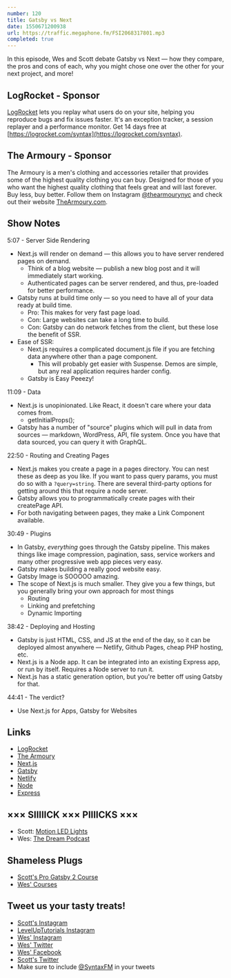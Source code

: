 ```yaml
---
number: 120
title: Gatsby vs Next
date: 1550671200938
url: https://traffic.megaphone.fm/FSI2068317801.mp3
completed: true
---
```


In this episode, Wes and Scott debate Gatsby vs Next — how they compare, the pros and cons of each, why you might chose one over the other for your next project, and more!

## LogRocket - Sponsor

[LogRocket](https://logrocket.com/syntax) lets you replay what users do on your site, helping you reproduce bugs and fix issues faster. It's an exception tracker, a session replayer and a performance monitor. Get 14 days free at [https://logrocket.com/syntax](https://logrocket.com/syntax).

## The Armoury - Sponsor

The Armoury is a men's clothing and accessories retailer that provides some of the highest quality clothing you can buy. Designed for those of you who want the highest quality clothing that feels great and will last forever. Buy less, buy better. Follow them on Instagram [@thearmourynyc](https://www.instagram.com/thearmourynyc/) and check out their website [TheArmoury.com](https://thearmoury.com).

## Show Notes

5:07 - Server Side Rendering

* Next.js will render on demand — this allows you to have server rendered pages on demand.
  * Think of a blog website — publish a new blog post and it will immediately start working.
  * Authenticated pages can be server rendered, and thus, pre-loaded for better performance.
* Gatsby runs at build time only — so you need to have all of your data ready at build time.
  * Pro: This makes for very fast page load.
  * Con: Large websites can take a long time to build.
  * Con: Gatsby can do network fetches from the client, but these lose the benefit of SSR.
* Ease of SSR:
  * Next.js requires a complicated document.js file if you are fetching data anywhere other than a page component.
    * This will probably get easier with Suspense. Demos are simple, but any real application requires harder config.
  * Gatsby is Easy Peeezy!

11:09 - Data

* Next.js is unopinionated. Like React, it doesn't care where your data comes from.
  * getInitialProps();
* Gatsby has a number of "source" plugins which will pull in data from sources — markdown, WordPress, API, file system. Once you have that data sourced, you can query it with GraphQL.

22:50 - Routing and Creating Pages

* Next.js makes you create a page in a pages directory. You can nest these as deep as you like. If you want to pass query params, you must do so with a `?query=string`. There are several third-party options for getting around this that require a node server.
* Gatsby allows you to programmatically create pages with their createPage API.
* For both navigating between pages, they make a Link Component available.

30:49 - Plugins

* In Gatsby, *everything* goes through the Gatsby pipeline. This makes things like image compression, pagination, sass, service workers and many other progressive web app pieces very easy.
* Gatsby makes building a really good website easy.
* Gatsby Image is SOOOOO amazing.
* The scope of Next.js is much smaller. They give you a few things, but you generally bring your own approach for most things
  * Routing
  * Linking and prefetching
  * Dynamic Importing

38:42 - Deploying and Hosting

* Gatsby is just HTML, CSS, and JS at the end of the day, so it can be deployed almost anywhere — Netlify, Github Pages, cheap PHP hosting, etc.
* Next.js is a Node app. It can be integrated into an existing Express app, or run by itself. Requires a Node server to run it.
* Next.js has a static generation option, but you're better off using Gatsby for that.

44:41 - The verdict?

* Use Next.js for Apps, Gatsby for Websites

## Links

* [LogRocket](https://logrocket.com/syntax)
* [The Armoury](https://thearmoury.com/)
* [Next.js](https://nextjs.org/)
* [Gatsby](https://www.gatsbyjs.org/)
* [Netlify](https://www.netlify.com/)
* [Node](https://nodejs.org/en/)
* [Express](https://expressjs.com/)

## ××× SIIIIICK ××× PIIIICKS ×××

* Scott: [Motion LED Lights](https://amzn.to/2DtVNhO)
* Wes: [The Dream Podcast](https://www.thedream.fm/)

## Shameless Plugs

* [Scott's Pro Gatsby 2 Course](https://www.leveluptutorials.com/store/products/tutorials/lut-dd028)
* [Wes' Courses](https://www.wesbos.com/courses)

## Tweet us your tasty treats!

* [Scott's Instagram](https://www.instagram.com/stolinski/)
* [LevelUpTutorials Instagram](https://www.instagram.com/LevelUpTutorials/)
* [Wes' Instagram](https://www.instagram.com/wesbos/)
* [Wes' Twitter](https://twitter.com/wesbos)
* [Wes' Facebook](https://www.facebook.com/wesbos.developer)
* [Scott's Twitter](https://twitter.com/stolinski)
* Make sure to include [@SyntaxFM](https://twitter.com/SyntaxFM) in your tweets
